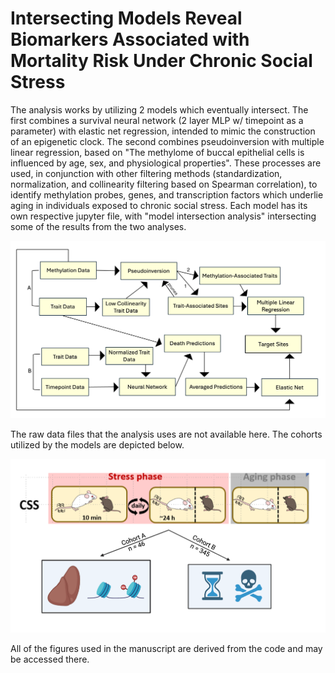 # Intersecting Models Reveal Biomarkers Associated with Mortality Risk Under Chronic Social Stress

The analysis works by utilizing 2 models which eventually intersect. The first combines a survival neural network (2 layer MLP w/ timepoint as a parameter) with elastic net regression, intended to mimic the construction of an epigenetic clock. The second combines pseudoinversion with multiple linear regression, based on "The methylome of buccal epithelial cells is influenced by age, sex, and physiological properties". These processes are used, in conjunction with other filtering methods (standardization, normalization, and collinearity filtering based on Spearman correlation), to identify methylation probes, genes, and transcription factors which underlie aging in individuals exposed to chronic social stress. Each model has its own respective jupyter file, with "model intersection analysis" intersecting some of the results from the two analyses.

![](figures/data_analysis_overview.png)

The raw data files that the analysis uses are not available here. The cohorts utilized by the models are depicted below.

![](figures/experimental_design.png)

All of the figures used in the manuscript are derived from the code and may be accessed there.
